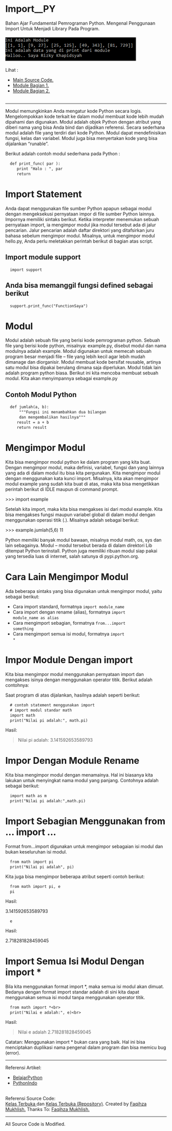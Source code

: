 # Import__PY
Bahan Ajar Fundamental Pemrograman Python. Mengenal Penggunaan Import Untuk Menjadi Library Pada Program.<br><br>
<img src="https://github.com/RizkyKhapidsyah/Import__PY/blob/master/results/001.PNG"><br><br>
Lihat :<br>
- <a href="https://github.com/RizkyKhapidsyah/Import__PY/blob/master/Import__PY.py">Main Source Code.</a><br>
- <a href="https://github.com/RizkyKhapidsyah/Import__PY/blob/master/Module_Bagian1.py">Module Bagian 1.</a><br>
- <a href="https://github.com/RizkyKhapidsyah/Import__PY/blob/master/Module_Bagian2.py">Module Bagian 2.</a><br><br>

-----

Modul memungkinkan Anda mengatur kode Python secara logis. Mengelompokkan kode terkait ke dalam modul membuat kode lebih mudah dipahami dan digunakan. Modul adalah objek Python dengan atribut yang diberi nama yang bisa Anda bind dan dijadikan referensi. Secara sederhana modul adalah file yang terdiri dari kode Python. Modul dapat mendefinisikan fungsi, kelas dan variabel. Modul juga bisa menyertakan kode yang bisa dijalankan “runable”.

Berikut adalah contoh modul sederhana pada Python :

      def print_func( par ):
         print "Halo : ", par
         return

# Import Statement

Anda dapat menggunakan file sumber Python apapun sebagai modul dengan mengeksekusi pernyataan impor di file sumber Python lainnya. Impornya memiliki sintaks berikut. Ketika interpreter menemukan sebuah pernyataan import, ia mengimpor modul jika modul tersebut ada di jalur pencarian. Jalur pencarian adalah daftar direktori yang ditafsirkan juru bahasa sebelum mengimpor modul. Misalnya, untuk mengimpor modul hello.py, Anda perlu meletakkan perintah berikut di bagian atas script.

## Import module support

      import support

## Anda bisa memanggil fungsi defined sebagai berikut

      support.print_func("FunctionSaya")

# Modul

Modul adalah sebuah file yang berisi kode pemrograman python. Sebuah file yang berisi kode python, misalnya: example.py, disebut modul dan nama modulnya adalah example. Modul digunakan untuk memecah sebuah program besar menjadi file – file yang lebih kecil agar lebih mudah dimanage dan diorganisir. Modul membuat kode bersifat reusable, artinya satu modul bisa dipakai berulang dimana saja diperlukan. Modul tidak lain adalah program python biasa. Berikut ini kita mencoba membuat sebuah modul. Kita akan menyimpannya sebagai example.py

## Contoh Modul Python

      def jumlah(a, b):
          """Fungsi ini menambahkan dua bilangan
          dan mengembalikan hasilnya"""
         result = a + b
         return result

# Mengimpor Modul

Kita bisa mengimpor modul python ke dalam program yang kita buat. Dengan mengimpor modul, maka definisi, variabel, fungsi dan yang lainnya yang ada di dalam modul itu bisa kita pergunakan. Kita mengimpor modul dengan menggunakan kata kunci import. Misalnya, kita akan mengimpor modul example yang sudah kita buat di atas, maka kita bisa mengetikkan perintah berikut di IDLE maupun di command prompt.

<text> >>> import example</text>

Setelah kita import, maka kita bisa mengakses isi dari modul example. Kita bisa mengakses fungsi maupun variabel global di dalam modul dengan menggunakan operasi titik (.). Misalnya adalah sebagai berikut:

<text> >>> example.jumlah(5,6)</text>
11

Python memiliki banyak modul bawaan, misalnya modul math, os, sys dan lain sebagainya. Modul – modul tersebut berada di dalam direktori Lib ditempat Python terinstall. Python juga memiliki ribuan modul siap pakai yang tersedia luas di internet, salah satunya di pypi.python.org.

# Cara Lain Mengimpor Modul

Ada beberapa sintaks yang bisa digunakan untuk mengimpor modul, yaitu sebagai berikut:

- Cara import standard, formatnya <code>import module_name</code>
- Cara import dengan rename (alias), formatnya <code>import module_name as alias</code>
- Cara mengimport sebagian, formatnya <code>from...import something</code>
- Cara mengimport semua isi modul, formatnya <code>import *</code>

# Impor Module Dengan import

Kita bisa mengimpor modul menggunakan pernyataan import dan mengakses isinya dengan menggunakan operator titik. Berikut adalah contohnya:

Saat program di atas dijalankan, hasilnya adalah seperti berikut:

      # contoh statement menggunakan import 
      # import modul standar math 
      import math 
      print("Nilai pi adalah:", math.pi) 

Hasil:

> Nilai pi adalah: 3.141592653589793

# Impor Dengan Module Rename

Kita bisa mengimpor modul dengan menamainya. Hal ini biasanya kita lakukan untuk menyingkat nama modul yang panjang. Contohnya adalah sebagai berikut:

      import math as m
      print("Nilai pi adalah:",math.pi)

# Import Sebagian Menggunakan from ... import ...

Format from…import digunakan untuk mengimpor sebagaian isi modul dan bukan keseluruhan isi modul.

      from math import pi
      print("Nilai pi adalah", pi)

Kita juga bisa mengimpor beberapa atribut seperti contoh berikut:

      from math import pi, e
      pi

Hasil:

3.141592653589793

      e

Hasil:

2.718281828459045

# Import Semua Isi Modul Dengan import *

Bila kita menggunakan format import *, maka semua isi modul akan dimuat. Bedanya dengan format import standar adalah di sini kita dapat menggunakan semua isi modul tanpa menggunakan operator titik.

      from math import *<br>
      print("Nilai e adalah:", e)<br>
      
Hasil: 

> Nilai e adalah 2.718281828459045<br>

Catatan: Menggunakan import * bukan cara yang baik. Hal ini bisa menciptakan duplikasi nama pengenal dalam program dan bisa memicu bug (error).



-----
Referensi Artikel:<br>
- <a href="https://belajarpython.com">BelajarPython</a><br>
- <a href="https://www.pythonindo.com">PythonIndo</a><br>

<br>
Referensi Source Code:<br>
<a href="https://www.youtube.com/user/faqihzamukhlish"> Kelas Terbuka </a> dan <a href="https://github.com/kelasterbuka"> Kelas Terbuka (Repository)</a>. Created by <a href="https://github.com/faqihza">Faqihza Mukhlish.</a> Thanks To: <a href="https://www.youtube.com/channel/UCRGHjysoCemh4y7tCJQs30w/about">Faqihza Mukhlish.</a><br>

-----
All Source Code is Modified.

